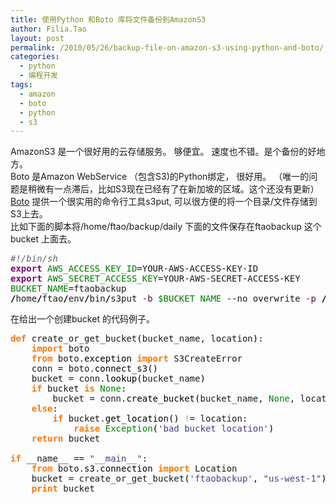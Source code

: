```yaml
---
title: 使用Python 和Boto 库将文件备份到AmazonS3
author: Filia.Tao
layout: post
permalink: /2010/05/26/backup-file-on-amazon-s3-using-python-and-boto/
categories:
  - python
  - 编程开发
tags:
  - amazon
  - boto
  - python
  - s3
---
```

AmazonS3 是一个很好用的云存储服务。 够便宜。 速度也不错。是个备份的好地方。  
Boto 是Amazon WebService （包含S3)的Python绑定， 很好用。 （唯一的问题是稍微有一点滞后，比如S3现在已经有了在新加坡的区域。这个还没有更新）  
<a href="http://code.google.com/p/boto/" target="_blank">Boto</a> 提供一个很实用的命令行工具s3put, 可以很方便的将一个目录/文件存储到S3上去。  
比如下面的脚本将/home/ftao/backup/daily 下面的文件保存在ftaobackup 这个bucket 上面去。

<div class="wp_syntax">
  <div class="code">
    <pre class="bash" style="font-family:monospace;"><span style="color: #666666; font-style: italic;">#!/bin/sh</span>
<span style="color: #7a0874; font-weight: bold;">export</span> <span style="color: #007800;">AWS_ACCESS_KEY_ID</span>=YOUR-AWS-ACCESS-KEY-ID
<span style="color: #7a0874; font-weight: bold;">export</span> <span style="color: #007800;">AWS_SECRET_ACCESS_KEY</span>=YOUR-AWS-SECRET-ACCESS-KEY
<span style="color: #007800;">BUCKET_NAME</span>=ftaobackup
<span style="color: #000000; font-weight: bold;">/</span>home<span style="color: #000000; font-weight: bold;">/</span>ftao<span style="color: #000000; font-weight: bold;">/</span>env<span style="color: #000000; font-weight: bold;">/</span>bin<span style="color: #000000; font-weight: bold;">/</span>s3put <span style="color: #660033;">-b</span> <span style="color: #007800;">$BUCKET_NAME</span> --no_overwrite <span style="color: #660033;">-p</span> <span style="color: #000000; font-weight: bold;">/</span>home<span style="color: #000000; font-weight: bold;">/</span>ftao<span style="color: #000000; font-weight: bold;">/</span>backup<span style="color: #000000; font-weight: bold;">/</span>  <span style="color: #000000; font-weight: bold;">/</span>home<span style="color: #000000; font-weight: bold;">/</span>ftao<span style="color: #000000; font-weight: bold;">/</span>backup<span style="color: #000000; font-weight: bold;">/</span>daily</pre>
  </div>
</div>

在给出一个创建bucket 的代码例子。

<div class="wp_syntax">
  <div class="code">
    <pre class="python" style="font-family:monospace;"><span style="color: #ff7700;font-weight:bold;">def</span> create_or_get_bucket<span style="color: black;">&#40;</span>bucket_name, location<span style="color: black;">&#41;</span>:
    <span style="color: #ff7700;font-weight:bold;">import</span> boto
    <span style="color: #ff7700;font-weight:bold;">from</span> boto.<span style="color: black;">exception</span> <span style="color: #ff7700;font-weight:bold;">import</span> S3CreateError
    conn = boto.<span style="color: black;">connect_s3</span><span style="color: black;">&#40;</span><span style="color: black;">&#41;</span>
    bucket = conn.<span style="color: black;">lookup</span><span style="color: black;">&#40;</span>bucket_name<span style="color: black;">&#41;</span>
    <span style="color: #ff7700;font-weight:bold;">if</span> bucket <span style="color: #ff7700;font-weight:bold;">is</span> <span style="color: #008000;">None</span>:
        bucket = conn.<span style="color: black;">create_bucket</span><span style="color: black;">&#40;</span>bucket_name, <span style="color: #008000;">None</span>, location<span style="color: black;">&#41;</span>
    <span style="color: #ff7700;font-weight:bold;">else</span>:
        <span style="color: #ff7700;font-weight:bold;">if</span> bucket.<span style="color: black;">get_location</span><span style="color: black;">&#40;</span><span style="color: black;">&#41;</span> <span style="color: #66cc66;">!</span>= location:
            <span style="color: #ff7700;font-weight:bold;">raise</span> <span style="color: #008000;">Exception</span><span style="color: black;">&#40;</span><span style="color: #483d8b;">'bad bucket location'</span><span style="color: black;">&#41;</span>
    <span style="color: #ff7700;font-weight:bold;">return</span> bucket
&nbsp;
<span style="color: #ff7700;font-weight:bold;">if</span> __name__ == <span style="color: #483d8b;">"__main__"</span>:
    <span style="color: #ff7700;font-weight:bold;">from</span> boto.<span style="color: black;">s3</span>.<span style="color: black;">connection</span> <span style="color: #ff7700;font-weight:bold;">import</span> Location
    bucket = create_or_get_bucket<span style="color: black;">&#40;</span><span style="color: #483d8b;">'ftaobackup'</span>, <span style="color: #483d8b;">"us-west-1"</span><span style="color: black;">&#41;</span>
    <span style="color: #ff7700;font-weight:bold;">print</span> bucket</pre>
  </div>
</div>

